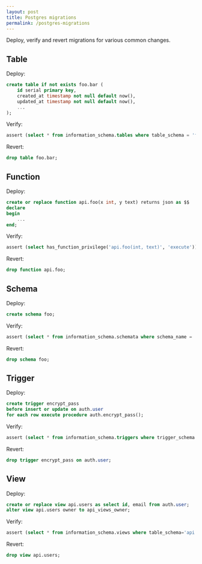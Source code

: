 ```yaml
---
layout: post
title: Postgres migrations
permalink: /postgres-migrations
---
```

Deploy, verify and revert migrations for various common changes.

## Table

Deploy:
```sql
create table if not exists foo.bar (
    id serial primary key,
    created_at timestamp not null default now(),
    updated_at timestamp not null default now(),
    ...
);
```

Verify:
```sql
assert (select * from information_schema.tables where table_schema = 'foo' and table_name='bar');
```

Revert:
```sql
drop table foo.bar;
```

## Function

Deploy:
```sql
create or replace function api.foo(x int, y text) returns json as $$
declare
begin
    ...
end;
```

Verify:
```sql
assert (select has_function_privilege('api.foo(int, text)', 'execute'));
```

Revert:
```sql
drop function api.foo;
```

## Schema

Deploy:
```sql
create schema foo;
```

Verify:
```sql
assert (select * from information_schema.schemata where schema_name = 'foo');
```

Revert:
```sql
drop schema foo;
```

## Trigger

Deploy:
```sql
create trigger encrypt_pass
before insert or update on auth.user
for each row execute procedure auth.encrypt_pass();
```

Verify:
```sql
assert (select * from information_schema.triggers where trigger_schema = 'auth' and trigger_name = 'encrypt_pass');
```

Revert:
```sql
drop trigger encrypt_pass on auth.user;
```

## View

Deploy:
```sql
create or replace view api.users as select id, email from auth.user;
alter view api.users owner to api_views_owner;
```

Verify:
```sql
assert (select * from information_schema.views where table_schema='api' and viewname='users');
```

Revert:
```sql
drop view api.users;
```
